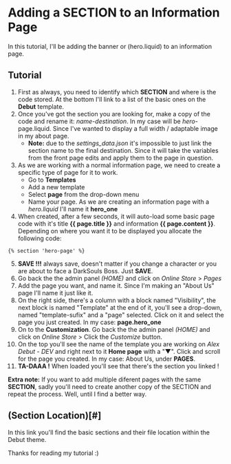 # Adding a SECTION to an Information Page

In this tutorial, I'll be adding the banner or (hero.liquid) to an information page.

Tutorial 
------
1. First as always, you need to identify which **SECTION** and where is the code stored. At the bottom I'll link to a list of the basic ones on the **Debut** template.
2. Once you've got the section you are looking for, make a copy of the code and rename it: *name*-*destination*. In my case will be *hero*-page.liquid. Since I've wanted to display a full width / adaptable image in my about page.
   - **Note:** due to the *settings_data.json* it's impossible to just link the section name to the final destination. Since it will take the variables from the front page edits and apply them to the page in question.
3. As we are working with a normal information page, we need to create a specific type of page for it to work. 
   - Go to **Templates**
   - Add a new template
   - Select **page** from the drop-down menu
   - Name your page. As we are creating an information page with a *hero.liquid* I'll name it **hero_one**
4. When created, after a few seconds, it will auto-load some basic page code with it's title **{{ page.title }}** and information **{{ page.content }}**. Depending on where you want it to be displayed you allocate the following code:
```
{% section 'hero-page' %}
```
5. **SAVE !!!** always save, doesn't matter if you change a character or you are about to face a DarkSouls Boss. Just **SAVE**.
6. Go back the the admin panel *(HOME)* and click on *Online Store* > *Pages*
7. Add the page you want, and name it. Since I'm making an "About Us" page I'll name it just like it.
9. On the right side, there's a column with a block named "Visibility", the next block is named "Template" at the end of it, you'll see a drop-down, named "template-sufix" and a "page" selected. Click on it and select the page you just created. In my case: **page.hero_one**
9. On to the **Customization**. Go back the the admin panel *(HOME)* and click on *Online Store* > Click the *Customize* button.
10. On the top you'll see the name of the template you are working on *Alex Debut - DEV* and right next to it **Home page** with a "▼". Click and scroll for the page you created. In my case: About Us, under **PAGES**.
11. **TA-DAAA !** When loaded you'll see that there's the section you linked !

**Extra note:** If you want to add multiple diferent pages with the same **SECTION**, sadly you'll need to create another copy of the SECTION and repeat the process. Well, until I find a better way.

(Section Location)[#]
------
In this link you'll find the basic sections and their file location within the Debut theme.

Thanks for reading my tutorial :)